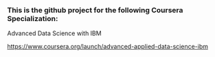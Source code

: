 ### This is the github project for the following Coursera Specialization:

Advanced Data Science with IBM

https://www.coursera.org/launch/advanced-applied-data-science-ibm
